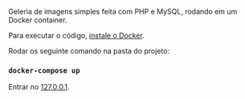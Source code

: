 Geleria de imagens simples feita com PHP e MySQL, rodando em um Docker container.

Para executar o código, [instale o Docker](https://docs.docker.com/get-docker/).

Rodar os seguinte comando na pasta do projeto:

### `docker-compose up`

Entrar no [127.0.0.1](http://127.0.0.1/).